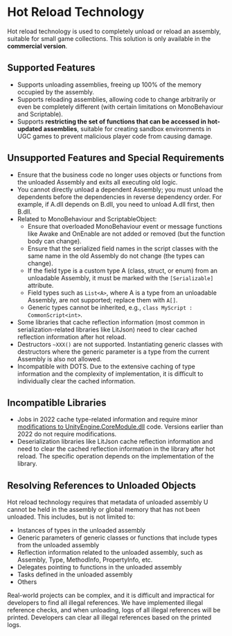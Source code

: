 # Hot Reload Technology

Hot reload technology is used to completely unload or reload an assembly, suitable for small game collections. This solution is only available in the **commercial version**.

## Supported Features

- Supports unloading assemblies, freeing up 100% of the memory occupied by the assembly.
- Supports reloading assemblies, allowing code to change arbitrarily or even be completely different (with certain limitations on MonoBehaviour and Scriptable).
- Supports **restricting the set of functions that can be accessed in hot-updated assemblies**, suitable for creating sandbox environments in UGC games to prevent malicious player code from causing damage.

## Unsupported Features and Special Requirements

- Ensure that the business code no longer uses objects or functions from the unloaded Assembly and exits all executing old logic.
- You cannot directly unload a dependent Assembly; you must unload the dependents before the dependencies in reverse dependency order. For example, if A.dll depends on B.dll, you need to unload A.dll first, then B.dll.
- Related to MonoBehaviour and ScriptableObject:
  - Ensure that overloaded MonoBehaviour event or message functions like Awake and OnEnable are not added or removed (but the function body can change).
  - Ensure that the serialized field names in the script classes with the same name in the old Assembly do not change (the types can change).
  - If the field type is a custom type A (class, struct, or enum) from an unloadable Assembly, it must be marked with the `[Serializable]` attribute.
  - Field types such as `List<A>`, where A is a type from an unloadable Assembly, are not supported; replace them with `A[]`.
  - Generic types cannot be inherited, e.g., `class MyScript : CommonScript<int>`.
- Some libraries that cache reflection information (most common in serialization-related libraries like LitJson) need to clear cached reflection information after hot reload.
- Destructors `~XXX()` are not supported. Instantiating generic classes with destructors where the generic parameter is a type from the current Assembly is also not allowed.
- Incompatible with DOTS. Due to the extensive caching of type information and the complexity of implementation, it is difficult to individually clear the cached information.


## Incompatible Libraries

- Jobs in 2022 cache type-related information and require minor [modifications to UnityEngine.CoreModule.dll](./modifydll.md) code. Versions earlier than 2022 do not require modifications.
- Deserialization libraries like LitJson cache reflection information and need to clear the cached reflection information in the library after hot reload. The specific operation depends on the implementation of the library.

## Resolving References to Unloaded Objects

Hot reload technology requires that metadata of unloaded assembly U cannot be held in the assembly or global memory that has not been unloaded. This includes, but is not limited to:

- Instances of types in the unloaded assembly
- Generic parameters of generic classes or functions that include types from the unloaded assembly
- Reflection information related to the unloaded assembly, such as Assembly, Type, MethodInfo, PropertyInfo, etc.
- Delegates pointing to functions in the unloaded assembly
- Tasks defined in the unloaded assembly
- Others

Real-world projects can be complex, and it is difficult and impractical for developers to find all illegal references. We have implemented illegal reference checks, and when unloading, logs of all illegal references will be printed. Developers can clear all illegal references based on the printed logs.

